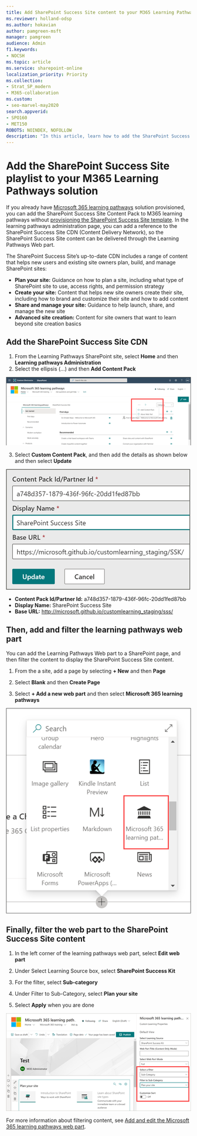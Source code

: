 ```yaml
---
title: Add SharePoint Success Site content to your M365 Learning Pathways solution
ms.reviewer: holland-odsp
ms.author: hokavian
author: pamgreen-msft
manager: pamgreen
audience: Admin
f1.keywords:
- NOCSH
ms.topic: article
ms.service: sharepoint-online
localization_priority: Priority
ms.collection:  
- Strat_SP_modern
- M365-collaboration
ms.custom:
- seo-marvel-may2020
search.appverid:
- SPO160
- MET150
ROBOTS: NOINDEX, NOFOLLOW
description: "In this article, learn how to add the SharePoint Success Site playlist to M365 Learning Pathways."
---
```

# Add the SharePoint Success Site playlist to your M365 Learning Pathways solution

If you already have [Microsoft 365 learning pathways](https://docs.microsoft.com/office365/customlearning/) solution provisioned, you can add the SharePoint Success Site Content Pack to M365 learning pathways without [provisioning the SharePoint Success Site template](https://docs.microsoft.com/sharepoint/provision-sss). In the learning pathways administration page, you can add a reference to the SharePoint Success Site CDN (Content Delivery Network), so the SharePoint Success Site content can be delivered through the Learning Pathways Web part. 

The SharePoint Success Site’s up-to-date CDN includes a range of content that helps new users and existing site owners plan, build, and manage SharePoint sites:

- **Plan your site:** Guidance on how to plan a site, including what type of SharePoint site to use, access rights, and permission strategy
- **Create your site:** Content that helps new site owners create their site, including how to brand and customize their site and how to add content
- **Share and manage your site:** Guidance to help launch, share, and manage the new site
- **Advanced site creation:** Content for site owners that want to learn beyond site creation basics

## Add the SharePoint Success Site CDN  

1. From the Learning Pathways SharePoint site, select **Home** and then **Learning pathways Administration**
2. Select the ellipsis (…) and then **Add Content Pack**


![Image learning pathways admin page](media/sss-lp-version.png)


3. Select **Custom Content Pack**, and then add the details as shown below and then select **Update**

![Image of the SharePoint Success Site CDN details](media/sss-cdn.png)

- **Content Pack Id/Partner Id:** a748d357-1879-436f-96fc-20dd1fed87bb
- **Display Name:** SharePoint Success Site
- **Base URL:** http://microsoft.github.io/customlearning_staging/sss/



## Then, add and filter the learning pathways web part  

You can add the Learning Pathways Web part to a SharePoint page, and then filter the content to display the SharePoint Success Site content. 

1. From the a site, add a page by selecting **+ New** and then **Page** 

2. Select **Blank** and then **Create Page**

3. Select **+ Add a new web part** and then select **Microsoft 365 learning pathways**

![Image of the learning pathways web part](media/sss-lp-wp.png)


## Finally, filter the web part to the SharePoint Success Site content 

1. In the left corner of the learning pathways web part, select **Edit web part**

2. Under Select Learning Source box, select **SharePoint Success Kit**

3. For the filter, select **Sub-category**

4. Under Filter to Sub-Category, select **Plan your site**

5. Select **Apply** when you are done

![Image of the SharePoint Success Site playlist filters](media/sss-lp-filter.png)



For more information about filtering content, see [Add and edit the Microsoft 365 learning pathways web part](https://docs.microsoft.com/office365/customlearning/custom_addwebpart). 

